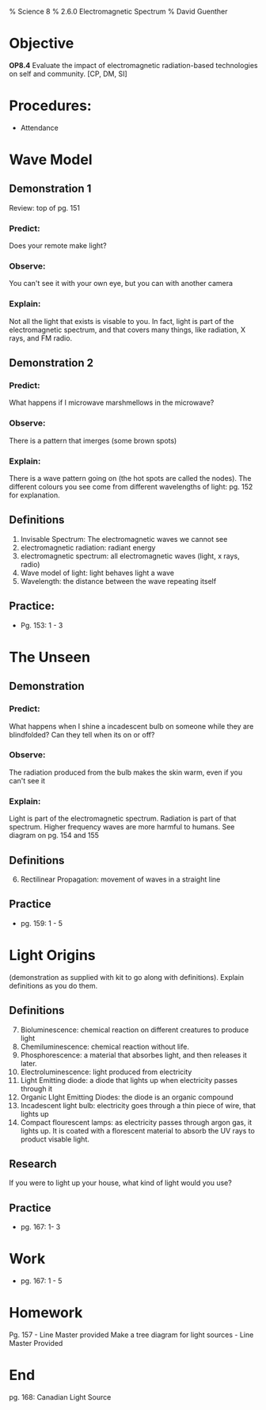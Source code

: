 % Science 8
% 2.6.0 Electromagnetic Spectrum
% David Guenther

# Objective

**OP8.4** Evaluate the impact of electromagnetic radiation-based technologies on self and community. [CP, DM, SI]

# Procedures:

* Attendance

# Wave Model

## Demonstration 1

Review: top of pg. 151

### Predict:

Does your remote make light?

### Observe:

You can't see it with your own eye, but you can with another camera

### Explain:

Not all the light that exists is visable to you. In fact, light is part of the electromagnetic spectrum, and that covers many things, like radiation, X rays, and FM radio. 
## Demonstration 2

### Predict:

What happens if I microwave marshmellows in the microwave?

### Observe:

There is a pattern that imerges (some brown spots)

### Explain:

There is a wave pattern going on (the hot spots are called the nodes). The different colours you see come from different wavelengths of light: pg. 152 for explanation.

## Definitions

1. Invisable Spectrum: The electromagnetic waves we cannot see
2. electromagnetic radiation: radiant energy
3. electromagnetic spectrum: all electromagnetic waves (light, x rays, radio)
4. Wave model of light: light behaves light a wave
5. Wavelength: the distance between the wave repeating itself

## Practice:
* Pg. 153: 1 - 3

# The Unseen

## Demonstration

### Predict:

What happens when I shine a incadescent bulb on someone while they are blindfolded? Can they tell when its on or off?

### Observe:

The radiation produced from the bulb makes the skin warm, even if you can't see it

### Explain:

Light is part of the electromagnetic spectrum. Radiation is part of that spectrum. Higher frequency waves are more harmful to humans. See diagram on pg. 154 and 155

## Definitions

6. Rectilinear Propagation: movement of waves in a straight line

## Practice

* pg. 159: 1 - 5

# Light Origins

(demonstration as supplied with kit to go along with definitions). Explain definitions as you do them.

## Definitions

7. Bioluminescence: chemical reaction on different creatures to produce light
8. Chemiluminescence: chemical reaction without life.
9. Phosphorescence: a material that absorbes light, and then releases it later.
10. Electroluminescence: light produced from electricity
11. Light Emitting diode: a diode that lights up when electricity passes through it
12. Organic LIght Emitting Diodes: the diode is an organic compound
13. Incadescent light bulb: electricity goes through a thin piece of wire, that lights up
14. Compact flourescent lamps: as electricity passes through argon gas, it lights up. It is coated with a florescent material to absorb the UV rays to product visable light.

## Research

If you were to light up your house, what kind of light would you use?

## Practice

* pg. 167: 1- 3

# Work

* pg. 167: 1 - 5

# Homework

Pg. 157 - Line Master provided
Make a tree diagram for light sources - Line Master Provided

# End

pg. 168: Canadian Light Source

